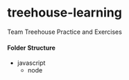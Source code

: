# treehouse-learning
Team Treehouse Practice and Exercises

#### Folder Structure
* javascript
   * node